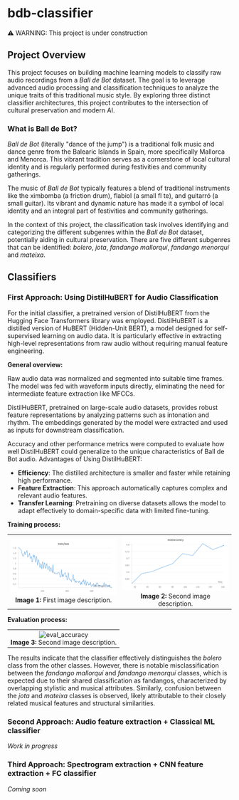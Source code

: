 # bdb-classifier

⚠️ WARNING: This project is under construction

## Project Overview
This project focuses on building machine learning models to classify raw audio recordings from a *Ball de Bot* dataset. The goal is to leverage advanced audio processing and classification techniques to analyze the unique traits of this traditional music style. By exploring three distinct classifier architectures, this project contributes to the intersection of cultural preservation and modern AI.

### What is Ball de Bot?

*Ball de Bot* (literally "dance of the jump") is a traditional folk music and dance genre from the Balearic Islands in Spain, more specifically Mallorca and Menorca. This vibrant tradition serves as a cornerstone of local cultural identity and is regularly performed during festivities and community gatherings.

The music of *Ball de Bot* typically features a blend of traditional instruments like the ximbomba (a friction drum), flabiol (a small fl te), and guitarró (a small guitar). Its vibrant and dynamic nature has made it a symbol of local identity and an integral part of festivities and community gatherings.

In the context of this project, the classification task involves identifying and categorizing the different subgenres within the *Ball de Bot* dataset, potentially aiding in cultural preservation. There are five different subgenres that can be identified: *bolero*, *jota*, *fandango mallorquí*, *fandango menorquí* and *mateixa*.

## Classifiers

### **First Approach**: Using DistilHuBERT for Audio Classification
For the initial classifier, a pretrained version of DistilHuBERT from the Hugging Face Transformers library was employed. DistilHuBERT is a distilled version of HuBERT (Hidden-Unit BERT), a model designed for self-supervised learning on audio data. It is particularly effective in extracting high-level representations from raw audio without requiring manual feature engineering.

**General overview:**

Raw audio data was normalized and segmented into suitable time frames. The model was fed with waveform inputs directly, eliminating the need for intermediate feature extraction like MFCCs.

DistilHuBERT, pretrained on large-scale audio datasets, provides robust feature representations by analyzing patterns such as intonation and rhythm.
The embeddings generated by the model were extracted and used as inputs for downstream classification.

Accuracy and other performance metrics were computed to evaluate how well DistilHuBERT could generalize to the unique characteristics of Ball de Bot audio.
Advantages of Using DistilHuBERT:
- **Efficiency**: The distilled architecture is smaller and faster while retaining high performance.
- **Feature Extraction**: This approach automatically captures complex and relevant audio features.
- **Transfer Learning**: Pretraining on diverse datasets allows the model to adapt effectively to domain-specific data with limited fine-tuning.

**Training process:**

<table>
  <tr>
    <td align="center">
        <img src="resources/classifier_distilhubert/W&B Chart 14_1_2025 23_29_45.png" alt="training_loss" width="400"/><br>
      <b>Image 1:</b> First image description.
    </td>
    <td align="center">
        <img src="resources/classifier_distilhubert/W&B Chart 14_1_2025 23_30_03.png" alt="eval_accuracy" width="400"/><br>
      <b>Image 2:</b> Second image description.
    </td>
  </tr>
</table>

**Evaluation process:**

<table>
  <tr>
    <td align="center">
        <img src="/home/snicolau/bdb-classifier/resources/classifier_distilhubert/conf_matrix.png" alt="eval_accuracy" width="350"/><br>
        <b>Image 3:</b> Second image description.
    </td>
  </tr>
</table>


The results indicate that the classifier effectively distinguishes the *bolero* class from the other classes. However, there is notable misclassification between the *fandango mallorquí* and *fandango menorquí* classes, which is expected due to their shared classification as fandangos, characterized by overlapping stylistic and musical attributes. Similarly, confusion between the *jota* and *mateixa* classes is observed, likely attributable to their closely related musical features and structural similarities.

### **Second Approach**: Audio feature extraction + Classical ML classifier

*Work in progress*

### **Third Approach**: Spectrogram extraction + CNN feature extraction + FC classifier

*Coming soon*